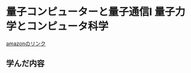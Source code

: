 # 量子コンピューターと量子通信I 量子力学とコンピュータ科学

[amazonのリンク](https://www.amazon.co.jp/%E9%87%8F%E5%AD%90%E3%82%B3%E3%83%B3%E3%83%94%E3%83%A5%E3%83%BC%E3%82%BF%E3%81%A8%E9%87%8F%E5%AD%90%E9%80%9A%E4%BF%A1%E3%80%881%E3%80%89%E9%87%8F%E5%AD%90%E5%8A%9B%E5%AD%A6%E3%81%A8%E3%82%B3%E3%83%B3%E3%83%94%E3%83%A5%E3%83%BC%E3%82%BF%E7%A7%91%E5%AD%A6-%E9%87%8F%E5%AD%90%E3%82%B3%E3%83%B3%E3%83%94%E3%83%A5%E3%83%BC%E3%82%BF%E3%81%A8%E9%87%8F%E5%AD%90%E9%80%9A%E4%BF%A1-1-%E3%83%9F%E3%82%AB%E3%82%A8%E3%83%AB-%E3%83%8B%E3%83%BC%E3%83%AB%E3%82%BB%E3%83%B3/dp/4274200078)

## 学んだ内容

